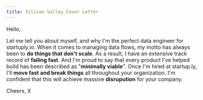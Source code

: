 ```yaml
---
title: Silicon Valley Cover Letter
---
```


Hello,

Let me tell you about myself, and why I'm the perfect data engineer for startuply.io. When it comes to managing data flows, my motto has always been to **do things that don't scale**. As a result, I have an extensive track record of **failing fast**. And I'm proud to say that every product I've helped build has been described as "**minimally viable**". Once I'm hired at startup.ly, I'll **move fast and break things** all throughout your organization. I'm confident that this will achieve massive **disrupution** for your company.

Cheers,
X
